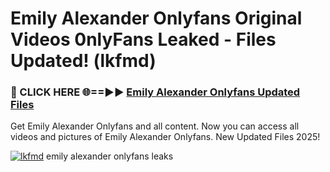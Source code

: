 # Emily Alexander Onlyfans Original Videos 0nlyFans Leaked - Files Updated! (lkfmd)

<h3>🔴 CLICK HERE 🌐==►► <a href="https://tinyurl.com/ms9xzufz" rel="nofollow">Emily Alexander Onlyfans Updated Files</a></h3>

Get Emily Alexander Onlyfans and all content. Now you can access all videos and pictures of Emily Alexander Onlyfans. New Updated Files 2025!

[![lkfmd](https://i.imgur.com/PQ7UWWw.gif)](https://tinyurl.com/ms9xzufz)
emily alexander onlyfans leaks